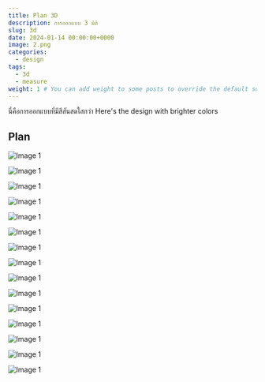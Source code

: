 ```yaml
---
title: Plan 3D
description: การออกแบบ 3 มิติ
slug: 3d
date: 2024-01-14 00:00:00+0000
image: 2.png
categories:
  - design
tags:
  - 3d
  - measure
weight: 1 # You can add weight to some posts to override the default sorting (date descending)
---
```


นี่คือการออกแบบที่มีสีสันสดใสกว่า
Here's the design with brighter colors

## Plan

![Image 1](1.png)

![Image 1](2.png)

![Image 1](3.png)

![Image 1](4.png)

![Image 1](5.png)

![Image 1](6.png)

![Image 1](7.png)

![Image 1](8.png)

![Image 1](9.png)

![Image 1](10.png)

![Image 1](11.png)

![Image 1](12.png)

![Image 1](13.png)

![Image 1](14.png)

![Image 1](15.png)
